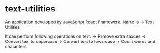# text-utilities

An application developed by JavaScript React Framework.
Name is -> Text Utilities

It can perform following operations on text:
-> Remove extra sapces
-> Convert text to uppercase
-> Convert text to lowercase
-> Count words and characters
